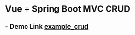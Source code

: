 # Vue + Spring Boot MVC CRUD
## - Demo Link [example_crud](http://vue-aws-demo.s3-website-us-east-1.amazonaws.com/)
